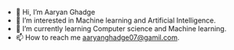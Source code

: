 - 👋 Hi, I’m Aaryan Ghadge
- 👀 I’m interested in Machine learning and Artificial Intelligence.
- 🌱 I’m currently learning Computer science and Machine learning.
- 📫 How to reach me aaryanghadge07@gamil.com.

<!---
ghadgeaaryan/ghadgeaaryan is a ✨ special ✨ repository because its `README.md` (this file) appears on your GitHub profile.
You can click the Preview link to take a look at your changes.
--->
